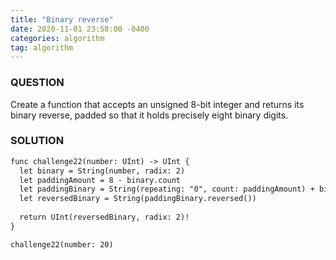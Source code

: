 ```yaml
---
title: "Binary reverse"
date: 2020-11-01 23:58:00 -0400
categories: algorithm
tag: algorithm
---
```


### QUESTION
Create a function that accepts an unsigned 8-bit integer and returns its binary reverse, padded so that it holds precisely eight binary digits.

### SOLUTION
```markdown
func challenge22(number: UInt) -> UInt {
  let binary = String(number, radix: 2)
  let paddingAmount = 8 - binary.count
  let paddingBinary = String(repeating: "0", count: paddingAmount) + binary
  let reversedBinary = String(paddingBinary.reversed())
  
  return UInt(reversedBinary, radix: 2)!
}

challenge22(number: 20)
```
